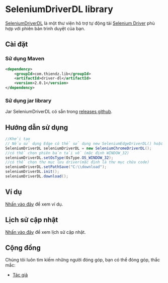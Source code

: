 # SeleniumDriverDL library

[SeleniumDriverDL](https://github.com/PhamHuyThien/driver-dl) là một thư viện hô trợ tự động tải [Selenium Driver](https://www.selenium.dev/documentation/webdriver/) phù hợp với phiên bản trình duyệt của bạn.

## Cài đặt

### Sử dụng Maven

```xml
<dependency>
    <groupId>com.thiendz.lib</groupId>
    <artifactId>driver-dl</artifactId>
    <version>2.0.1</version>
</dependency>
```

### Sử dụng jar library

Jar SeleniumDriverDL có sẵn trong [releases github](https://github.com/PhamHuyThien/driver-dl/releases).

## Hướng dẫn sử dụng

```java
//Khởi tạo
// Nếu sử dụng Edge có thể sử dụng new SeleniumEdgeDriverDL() hoặc SeleniumFirefoxDriverDL()
SeleniumDriverDL seleniumDriverDL = new SeleniumChromeDriverDL();
//có thể chọn phiên bản tải về (mặc định WINDOW_32)
seleniumDriverDL.setOsType(OsType.OS_WINDOW_32);
//có thể chọn thư mục lưu driver(mặc định là thư mục chứa code)
seleniumDriverDL.setPathSave("C:\\download");
seleniumDriverDL.init();
seleniumDriverDL.download();
```

## Ví dụ
[Nhấn vào đây](https://github.com/PhamHuyThien/driver-dl/blob/master/src/main/java/com/thiendz/lib/driverdl/example/SeleniumDownloadExam.java) để xem ví dụ.

## Lịch sử cập nhật
[Nhấn vào đây](https://github.com/PhamHuyThien/driver-dl/blob/master/change-log.md) để xem lịch sử cập nhật.

## Cộng đồng

Chúng tôi luôn tìm kiếm những người đóng góp, bạn có thể đóng góp, thắc mắc:

- [Tác giả](https://fb.com/thiendz.systemerror)